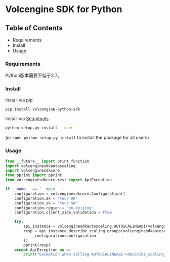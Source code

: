 # Volcengine SDK for Python

## Table of Contents

* Requirements
* Install
* Usage

### Requirements ###

Python版本需要不低于2.7。

### Install ###

Install via pip
```sh
pip install volcengine-python-sdk
```

Install via [Setuptools](http://pypi.python.org/pypi/setuptools).

```sh
python setup.py install --user
```

(or `sudo python setup.py install` to install the package for all users)

### Usage ###

```python
from __future__ import print_function
import volcenginesdkautoscaling
import volcenginesdkcore
from pprint import pprint
from volcenginesdkcore.rest import ApiException

if __name__ == '__main__':
    configuration = volcenginesdkcore.Configuration()
    configuration.ak = "Your AK"
    configuration.sk = "Your SK"
    configuration.region = "cn-beijing"
    configuration.client_side_validation = True

    try:
        api_instance = volcenginesdkautoscaling.AUTOSCALINGApi(volcenginesdkcore.ApiClient(configuration))
        resp = api_instance.describe_scaling_groups(volcenginesdkautoscaling.DescribeScalingGroupsRequest(
            _configuration=configuration
        ))
        pprint(resp)
    except ApiException as e:
        print("Exception when calling AUTOSCALINGApi->describe_scaling_groups: %s\n" % e)

```
